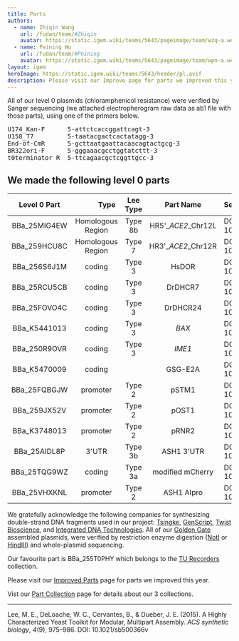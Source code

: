 ```yaml
---
title: Parts
authors:
  - name: Zhiqin Wang
    url: /fudan/team/#Zhiqin
    avatar: https://static.igem.wiki/teams/5643/pageimage/team/wzq-a.webp
  - name: Peining Wu
    url: /fudan/team/#Peining
    avatar: https://static.igem.wiki/teams/5643/pageimage/team/wpn-a.webp
layout: igem
heroImage: https://static.igem.wiki/teams/5643/header/pl.avif
description: Please visit our Improve page for parts we improved this year.<br>Vist our Part Collection page for details about our 3 collections.
---
```


All of our level 0 plasmids (chloramphenicol resistance) were verified by Sanger sequencing (we attached electropherogram raw data as ab1 file with those parts), using one of the primers below.

<pre>U174_Kan-F      5-attctcaccggattcagt-3
U158_T7         5-taatacgactcactatagg-3
End-of-CmR      5-gcttaatgaattacaacagtactgcg-3
BR322ori-F      5-gggaaacgcctggtatcttt-3
t0terminator_R  5-ttcagaacgctcggttgcc-3</pre>

## We made the following level 0 parts

| Level 0 Part | <a href="https://sbolstandard.org/" target=_blank style="color:white">SBOL</a> Type | Lee Type | Part Name | Sequencing Verified |
| :----------: | :---------------:| :-------:| :-----------: | :------------------ |
| BBa_25MIG4EW | Homologous Region | Type 8b | HR5'\_*ACE2*\_Chr12L | DOI: 10.5281/zenodo.17274640 |
| BBa_259HCU8C | Homologous Region | Type 7  | HR3'\_*ACE2*\_Chr12R | DOI: 10.5281/zenodo.17274769 |
| BBa_256S6J1M | coding            | Type 3  |        HsDOR         | DOI: 10.5281/zenodo.17274754 |
| BBa_25RCU5CB | coding            | Type 3  |       DrDHCR7        | DOI: 10.5281/zenodo.17274657 |
| BBa_25FOVO4C | coding            | Type 3  |       DrDHCR24       | DOI: 10.5281/zenodo.17274626 |
| BBa_K5441013 | coding            | Type 3  |        *BAX*         | DOI: 10.5281/zenodo.17276880 |
| BBa_250R9OVR | coding            | Type 3  |        *IME1*        | DOI: 10.5281/zenodo.17274737 |
| BBa_K5470009 | coding            |   |       GSG-E2A        | DOI: 10.5281/zenodo.17272256 |
| BBa_25FQBGJW | promoter          | Type 2  |        pSTM1         | DOI: 10.5281/zenodo.17276264 |
| BBa_259JX52V | promoter          | Type 2  |        pOST1         | DOI: 10.5281/zenodo.17274792 |
| BBa_K3748013 | promoter          | Type 2  |        pRNR2         | DOI: 10.5281/zenodo.17276585 |
| BBa_25AIDL8P | 3'UTR             | Type 3b |      ASH1 3'UTR      | DOI: 10.5281/zenodo.17274570 |
| BBa_25TQG9WZ | coding            | Type 3a |   modified mCherry   | DOI: 10.5281/zenodo.17274695 |
| BBa_25VHXKNL | promoter          | Type 2  |      ASH1 AIpro      | DOI: 10.5281/zenodo.17274719 |


We gratefully acknowledge the following companies for synthesizing double-strand DNA fragments used in our project: [Tsingke](https://www.tsingke.com/), [GenScript](https://www.genscript.com/), [Twist Bioscience](https://www.twistbioscience.com/), and [Integrated DNA Technologies](https://www.idtdna.com/). All of our [Golden Gate](/experiments.html#golden-gate-assembly) assembled plasmids, were verified by restriction enzyme digestion ([NotI](https://www.neb.com/en/products/r3189-noti-hf) or [HindIII](https://www.neb.com/en/products/r3104-hindiii-hf)) and whole-plasmid sequencing.

Our favourite part is BBa_255T0PHY which belongs to the [TU Recorders](https://registry.igem.org/collections/6594370b-999e-4d9c-a3ea-7c1b83e12a30) collection.

Please visit our [Improved Parts](/improve/) page for parts we improved this year.

Vist our [Part Collection](/part-collection/) page for details about our 3 collections.

----
Lee, M. E., DeLoache, W. C., Cervantes, B., & Dueber, J. E. (2015). A Highly Characterized Yeast Toolkit for Modular, Multipart Assembly. *ACS synthetic biology*, *4*(9), 975–986. DOI: 10.1021/sb500366v
